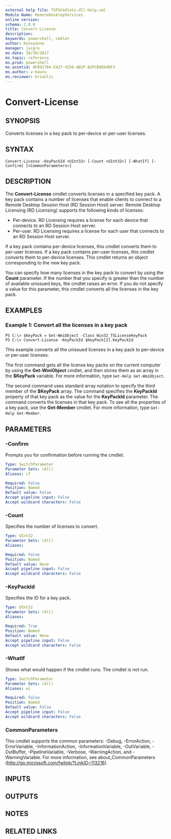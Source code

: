 ```yaml
---
external help file: TSPSCmdlets.dll-Help.xml
Module Name: RemoteDesktopServices
online version:
schema: 2.0.0
title: Convert-License
description:
keywords: powershell, cmdlet
author: Kateyanne
manager: jasgro
ms.date: 10/30/2017
ms.topic: reference
ms.prod: powershell
ms.assetid: AF891764-E427-4256-AB2F-B2FCB4E640F3
ms.author: v-kaunu
ms.reviewer: brianlic
---
```


# Convert-License

## SYNOPSIS
Converts licenses in a key pack to per-device or per-user licenses.

## SYNTAX

```
Convert-License -KeyPackId <UInt32> [-Count <UInt32>] [-WhatIf] [-Confirm] [<CommonParameters>]
```

## DESCRIPTION
The **Convert-License** cmdlet converts licenses in a specified key pack.
A key pack contains a number of licenses that enable clients to connect to a Remote Desktop Session Host (RD Session Host) server.
Remote Desktop Licensing (RD Licensing) supports the following kinds of licenses:

- Per-device.
RD Licensing requires a license for each device that connects to an RD Session Host server.
- Per-user.
RD Licensing requires a license for each user that connects to an RD Session Host server.

If a key pack contains per-device licenses, this cmdlet converts them to per-user licenses.
If a key pack contains per-user licenses, this cmdlet converts them to per-device licenses.
This cmdlet returns an object corresponding to the new key pack.

You can specify how many licenses in the key pack to convert by using the **Count** parameter.
If the number that you specify is greater than the number of available unissued keys, the cmdlet raises an error.
If you do not specify a value for this parameter, this cmdlet converts all the licenses in the key pack.

## EXAMPLES

### Example 1: Convert all the licenses in a key pack
```
PS C:\> $KeyPack = Get-WmiObject -Class Win32_TSLicenseKeyPack
PS C:\> Convert-License -KeyPackId $KeyPack[2].KeyPackId
```

This example converts all the unissued licenses in a key pack to per-device or per-user licenses.

The first command gets all the license key packs on the current computer by using the **Get-WmiObject** cmdlet, and then stores them as an array in the **$KeyPack** variable.
For more information, type `Get-Help Get-WmiObject`.

The second command uses standard array notation to specify the third member of the **$KeyPack** array.
The command specifies the **KeyPackId** property of that key pack as the value for the **KeyPackId** parameter.
The command converts the licenses in that key pack.
To see all the properties of a key pack, use the **Get-Member** cmdlet.
For more information, type `Get-Help Get-Member`.

## PARAMETERS

### -Confirm
Prompts you for confirmation before running the cmdlet.

```yaml
Type: SwitchParameter
Parameter Sets: (All)
Aliases: cf

Required: False
Position: Named
Default value: False
Accept pipeline input: False
Accept wildcard characters: False
```

### -Count
Specifies the number of licenses to convert.

```yaml
Type: UInt32
Parameter Sets: (All)
Aliases:

Required: False
Position: Named
Default value: None
Accept pipeline input: False
Accept wildcard characters: False
```

### -KeyPackId
Specifies the ID for a key pack.

```yaml
Type: UInt32
Parameter Sets: (All)
Aliases:

Required: True
Position: Named
Default value: None
Accept pipeline input: False
Accept wildcard characters: False
```

### -WhatIf
Shows what would happen if the cmdlet runs.
The cmdlet is not run.

```yaml
Type: SwitchParameter
Parameter Sets: (All)
Aliases: wi

Required: False
Position: Named
Default value: False
Accept pipeline input: False
Accept wildcard characters: False
```

### CommonParameters
This cmdlet supports the common parameters: -Debug, -ErrorAction, -ErrorVariable, -InformationAction, -InformationVariable, -OutVariable, -OutBuffer, -PipelineVariable, -Verbose, -WarningAction, and -WarningVariable. For more information, see about_CommonParameters (http://go.microsoft.com/fwlink/?LinkID=113216).

## INPUTS

## OUTPUTS

## NOTES

## RELATED LINKS
